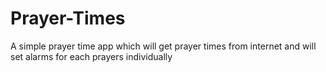 # Prayer-Times
A simple prayer time app which will get prayer times from internet and will set alarms for each prayers individually
